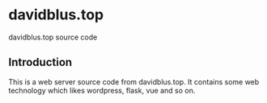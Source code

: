 # davidblus.top
davidblus.top source code

## Introduction
This is a web server source code from davidblus.top. It contains some web technology which likes wordpress, flask, vue and so on.

